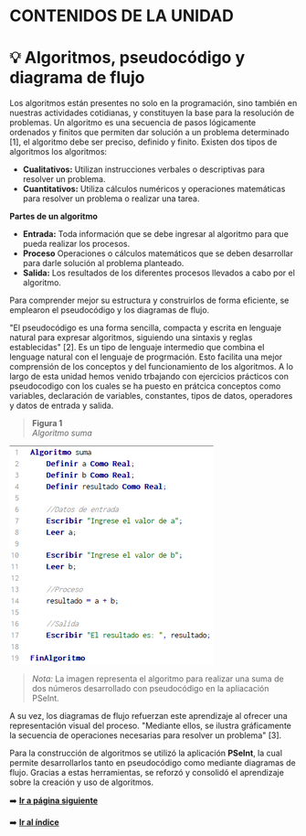 # CONTENIDOS DE LA UNIDAD
# 💡 Algoritmos, pseudocódigo y diagrama de flujo 
Los algoritmos están presentes no solo en la programación, sino también en nuestras actividades cotidianas, 
y constituyen la base para la resolución de problemas. Un algoritmo es una secuencia de pasos lógicamente ordenados 
y finitos que permiten dar solución a un problema determinado [1], el algoritmo debe ser preciso, definido y finito. Existen dos tipos de algoritmos los algoritmos:
* **Cualitativos:**  Utilizan instrucciones verbales o descriptivas para resolver un problema. 
* **Cuantitativos:**  Utiliza cálculos numéricos y operaciones matemáticas para resolver un problema o realizar una tarea.

**Partes de un algoritmo**
* **Entrada:**  Toda información que se debe ingresar al algoritmo para que pueda realizar los procesos. 
* **Proceso**  Operaciones o cálculos matemáticos que se deben desarrollar para darle solución al problema planteado.
* **Salida:**  Los resultados de los diferentes procesos llevados a cabo por el algoritmo.


Para comprender mejor su estructura y construirlos 
de forma eficiente, se emplearon el pseudocódigo y los diagramas de flujo. <br>

"El pseudocódigo es una forma sencilla, compacta y escrita en lenguaje natural para expresar algoritmos, siguiendo una
sintaxis y reglas establecidas" [2]. Es un tipo de lenguaje intermedio que combina el lenguage natural con el lenguaje de progrmación. Esto facilita una mejor comprensión de los conceptos y del funcionamiento de los 
algoritmos. A lo largo de esta unidad hemos venido trbajando con ejercicios prácticos con pseudocodigo con los cuales se ha puesto en prátcica conceptos como variables, declaración de variables, constantes, tipos de datos, operadores y datos de  entrada y salida.

> **Figura 1** <br>
*Algoritmo suma*


![Algoritmo Suma](/img/suma.png) <br>

> *Nota:* La imagen representa el algoritmo para realizar una suma de dos números desarrollado con pseudocódigo en la apliacación PSeInt.

A su vez, los diagramas de flujo refuerzan este aprendizaje al ofrecer una representación visual del proceso.
"Mediante ellos, se ilustra gráficamente la secuencia de operaciones necesarias para resolver un problema" [3]. <br>

Para la construcción de algoritmos se utilizó la aplicación **PSeInt**, la cual permite desarrollarlos tanto en pseudocódigo
como mediante diagramas de flujo. Gracias a estas herramientas, se reforzó y consolidó el aprendizaje sobre la creación
y uso de algoritmos. <br>

➡️ [**Ir a página siguiente**](/unidad1/contenidosUnidad/programacionBloques.md)

➡️ [**Ir al índice**](/index.md)
